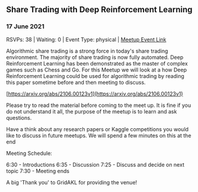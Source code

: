 ## Share Trading with Deep Reinforcement Learning
### 17 June 2021
RSVPs: 38 | Waiting: 0 | Event Type: physical | [Meetup Event Link](https://www.meetup.com/Data-Science-Discussion-Auckland/events/277720900)

Algorithmic share trading is a strong force in today's share trading environment. The majority of share trading is now fully automated. Deep Reinforcement Learning has been demonstrated as the master of complex games such as Chess and Go. For this Meetup we will look at a how Deep Reinforcement Learning could be used for algorithmic trading by reading this paper sometime before and then meeting to discuss.

[https://arxiv.org/abs/2106.00123v1](https://arxiv.org/abs/2106.00123v1)

Please try to read the material before coming to the meet up. It is fine if you do not understand it all, the purpose of the meetup is to learn and ask questions.

Have a think about any research papers or Kaggle competitions you would like to discuss in future meetups. We will spend a few minutes on this at the end

Meeting Schedule:

6:30 - Introductions
6:35 - Discussion
7:25 - Discuss and decide on next topic
7:30 - Meeting ends

A big 'Thank you' to GridAKL for providing the venue!
